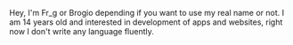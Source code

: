 Hey, I'm Fr_g or Brogio depending if you want to use my real name or not. I am 14 years old and interested in development of apps and websites, right now I don't write any language fluently.
